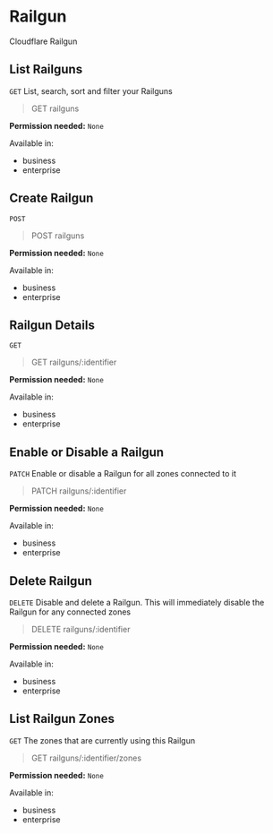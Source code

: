 # Railgun

Cloudflare Railgun

## List Railguns

`GET` List, search, sort and filter your Railguns

> GET railguns

**Permission needed:** `None`

Available in:

* business
* enterprise


## Create Railgun

`POST` 

> POST railguns

**Permission needed:** `None`

Available in:

* business
* enterprise


## Railgun Details

`GET` 

> GET railguns/:identifier

**Permission needed:** `None`

Available in:

* business
* enterprise


## Enable or Disable a Railgun

`PATCH` Enable or disable a Railgun for all zones connected to it

> PATCH railguns/:identifier

**Permission needed:** `None`

Available in:

* business
* enterprise


## Delete Railgun

`DELETE` Disable and delete a Railgun. This will immediately disable the Railgun for any connected zones

> DELETE railguns/:identifier

**Permission needed:** `None`

Available in:

* business
* enterprise


## List Railgun Zones

`GET` The zones that are currently using this Railgun

> GET railguns/:identifier/zones

**Permission needed:** `None`

Available in:

* business
* enterprise

